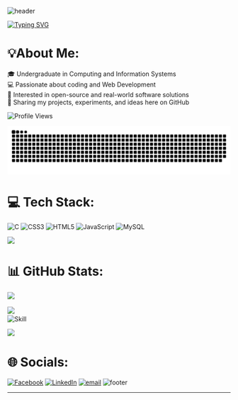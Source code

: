 ![header](https://capsule-render.vercel.app/api?type=waving&color=gradient&height=150&section=header&text=👋%20Hi,%20I'm%20Matheesha%20&fontSize=35&fontAlignY=35)

[![Typing SVG](https://readme-typing-svg.herokuapp.com?size=24&color=00F700&lines=Hi+there!+👋;I+love+coding+💻;Open-source+enthusiast+🚀)](https://git.io/typing-svg)


# 💡About Me:
🎓 Undergraduate in Computing and Information Systems<br>💻 Passionate about coding and Web Development<br>🚀 Interested in open-source and real-world software solutions<br>📂 Sharing my projects, experiments, and ideas here on GitHub

![Profile Views](https://komarev.com/ghpvc/?username=matheeshainduwara&label=Profile%20views&color=0e75b6&style=flat)


![Snake animation](https://raw.githubusercontent.com/Platane/snk/output/github-contribution-grid-snake.svg)


# 💻 Tech Stack:
![C](https://img.shields.io/badge/c-%2300599C.svg?style=for-the-badge&logo=c&logoColor=white) ![CSS3](https://img.shields.io/badge/css3-%231572B6.svg?style=for-the-badge&logo=css3&logoColor=white) ![HTML5](https://img.shields.io/badge/html5-%23E34F26.svg?style=for-the-badge&logo=html5&logoColor=white) ![JavaScript](https://img.shields.io/badge/javascript-%23323330.svg?style=for-the-badge&logo=javascript&logoColor=%23F7DF1E) ![MySQL](https://img.shields.io/badge/mysql-4479A1.svg?style=for-the-badge&logo=mysql&logoColor=white)

[![](https://visitcount.itsvg.in/api?id=matheeshainduwara&icon=0&color=0)](https://visitcount.itsvg.in)




# 📊 GitHub Stats:

![](https://github-readme-stats.vercel.app/api?username=matheeshainduwara&theme=dark&hide_border=true&include_all_commits=false&count_private=false)<br/>

![](https://nirzak-streak-stats.vercel.app/?user=matheeshainduwara&theme=dark&hide_border=true)<br/>
![Skill](https://github-readme-stats.vercel.app/api/top-langs/?username=matheeshainduwara&layout=compact&theme=dark&hide_border=true)


[![](https://visitcount.itsvg.in/api?id=matheeshainduwara&icon=0&color=0)](https://visitcount.itsvg.in)

# 🌐 Socials:
[![Facebook](https://img.shields.io/badge/Facebook-%231877F2.svg?logo=Facebook&logoColor=white)](https://facebook.com/matheeshainduwara0) [![LinkedIn](https://img.shields.io/badge/LinkedIn-%230077B5.svg?logo=linkedin&logoColor=white)](https://linkedin.com/in/matheeshainduwara) [![email](https://img.shields.io/badge/Email-D14836?logo=gmail&logoColor=white)](mailto:matheesha000@gmail.com) 
![footer](https://capsule-render.vercel.app/api?type=waving&color=gradient&height=120&section=footer)

---
<!-- Proudly created with GPRM ( https://gprm.itsvg.in ) -->
